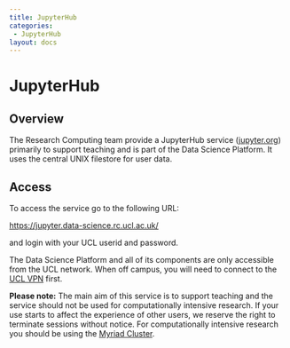 ```yaml
---
title: JupyterHub
categories:
 - JupyterHub
layout: docs
---
```


# JupyterHub

## Overview

The Research Computing team provide a JupyterHub service
([jupyter.org](https://jupyter.org/hub)) primarily to support
teaching and is part of the Data
Science Platform. It uses the central UNIX filestore for user data. 

## Access

To access the service go to the following URL:

<https://jupyter.data-science.rc.ucl.ac.uk/>

and login with your UCL userid and password.

The Data Science Platform and all of its components are only
accessible from the UCL network. When off campus, you will need to
connect to the
[UCL VPN](https://ucl.ac.uk/isd/services/get-connected/ucl-virtual-private-network-vpn)
first.

**Please note:** The main aim of this service is to support teaching
  and the service should not be used for computationally intensive
  research. If your use starts to affect the experience of other
  users, we reserve the right to terminate sessions without
  notice. For computationally intensive
  research you should be using the [Myriad Cluster](https://www.rc.ucl.ac.uk/docs/Clusters/Myriad/).


